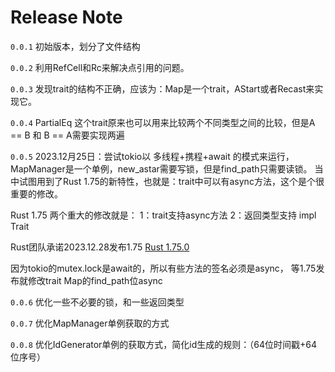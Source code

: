 # Release Note

`0.0.1` 初始版本，划分了文件结构

`0.0.2` 利用RefCell和Rc来解决点引用的问题。

`0.0.3` 发现trait的结构不正确，应该为：Map是一个trait，AStart或者Recast来实现它。

`0.0.4` PartialEq 这个trait原来也可以用来比较两个不同类型之间的比较，但是A == B 和 B == A需要实现两遍

`0.0.5` 2023.12月25日：尝试tokio以 多线程+携程+await 的模式来运行，MapManager是一个单例，new_astar需要写锁，但是find_path只需要读锁。
当中试图用到了Rust 1.75的新特性，也就是：trait中可以有async方法，这个是个很重要的修改。 

Rust 1.75 两个重大的修改就是：
1：trait支持async方法
2：返回类型支持 impl Trait

Rust团队承诺2023.12.28发布1.75 [Rust 1.75.0](https://releases.rs/docs/1.75.0/)

因为tokio的mutex.lock是await的，所以有些方法的签名必须是async，
等1.75发布就修改trait Map的find_path位async


`0.0.6` 优化一些不必要的锁，和一些返回类型

`0.0.7` 优化MapManager单例获取的方式

`0.0.8` 优化IdGenerator单例的获取方式，简化id生成的规则：（64位时间戳+64位序号）